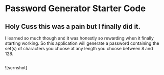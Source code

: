 # Password Generator Starter Code

## Holy Cuss this was a pain but I finally did it.
 I learned so much though and it was honestly so rewarding when it finally starting working.
 So this application will generate a password containing the set(s) of characters you choose at any length you
 choose between 8 and 128.
 
 ##
![scrnshot]
